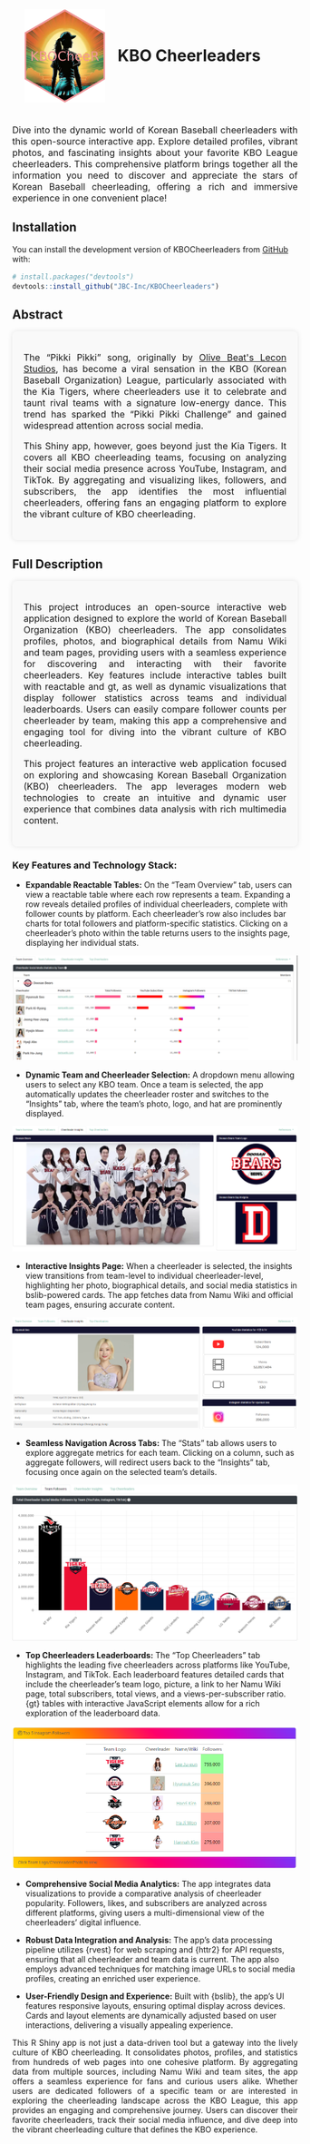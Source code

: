 
<div style="display: flex; align-items: center;">

<img src="man/figures/image.png" alt="Hex Sticker" style="margin: 22px 22px;" width="142"/>
<h1 style="margin: 0; padding: 0;">
KBO Cheerleaders
</h1>

</div>

<p style="font-size: 16px; text-align:justify;">
Dive into the dynamic world of Korean Baseball cheerleaders with this
open-source interactive app. Explore detailed profiles, vibrant photos,
and fascinating insights about your favorite KBO League cheerleaders.
This comprehensive platform brings together all the information you need
to discover and appreciate the stars of Korean Baseball cheerleading,
offering a rich and immersive experience in one convenient place!
</p>

## Installation

You can install the development version of KBOCheerleaders from
[GitHub](https://github.com/) with:

``` r
# install.packages("devtools")
devtools::install_github("JBC-Inc/KBOCheerleaders")
```

## Abstract

<div style="padding: 20px; border-radius: 8px; background-color: #f9f9f9; box-shadow: 0 0 10px rgba(0, 0, 0, 0.1);">

<p style="font-size: 16px; text-align:justify;">
The “Pikki Pikki” song, originally by
<a href="https://youtu.be/M5HXKSR1hKc?t=42" target="_blank">Olive Beat's
Lecon Studios</a>, has become a viral sensation in the KBO (Korean
Baseball Organization) League, particularly associated with the Kia
Tigers, where cheerleaders use it to celebrate and taunt rival teams
with a signature low-energy dance. This trend has sparked the “Pikki
Pikki Challenge” and gained widespread attention across social media.
</p>
<p style="font-size: 16px; text-align:justify;">
This Shiny app, however, goes beyond just the Kia Tigers. It covers all
KBO cheerleading teams, focusing on analyzing their social media
presence across YouTube, Instagram, and TikTok. By aggregating and
visualizing likes, followers, and subscribers, the app identifies the
most influential cheerleaders, offering fans an engaging platform to
explore the vibrant culture of KBO cheerleading.
</p>

</div>

## Full Description

<div style="padding: 20px; border-radius: 8px; background-color: #f9f9f9; box-shadow: 0 0 10px rgba(0, 0, 0, 0.1);">

<p style="font-size: 16px; text-align:justify;">
This project introduces an open-source interactive web application
designed to explore the world of Korean Baseball Organization (KBO)
cheerleaders. The app consolidates profiles, photos, and biographical
details from Namu Wiki and team pages, providing users with a seamless
experience for discovering and interacting with their favorite
cheerleaders. Key features include interactive tables built with
reactable and gt, as well as dynamic visualizations that display
follower statistics across teams and individual leaderboards. Users can
easily compare follower counts per cheerleader by team, making this app
a comprehensive and engaging tool for diving into the vibrant culture of
KBO cheerleading.
</p>
<p style="font-size: 16px; text-align:justify;">
This project features an interactive web application focused on
exploring and showcasing Korean Baseball Organization (KBO)
cheerleaders. The app leverages modern web technologies to create an
intuitive and dynamic user experience that combines data analysis with
rich multimedia content.
</p>

</div>

### Key Features and Technology Stack:

- **Expandable Reactable Tables:** On the “Team Overview” tab, users can
  view a reactable table where each row represents a team. Expanding a
  row reveals detailed profiles of individual cheerleaders, complete
  with follower counts by platform. Each cheerleader’s row also includes
  bar charts for total followers and platform-specific statistics.
  Clicking on a cheerleader’s photo within the table returns users to
  the insights page, displaying her individual stats.

![](man/figures/overview.png)

- **Dynamic Team and Cheerleader Selection:** A dropdown menu allowing
  users to select any KBO team. Once a team is selected, the app
  automatically updates the cheerleader roster and switches to the
  “Insights” tab, where the team’s photo, logo, and hat are prominently
  displayed.

![](man/figures/insight.png)

- **Interactive Insights Page:** When a cheerleader is selected, the
  insights view transitions from team-level to individual
  cheerleader-level, highlighting her photo, biographical details, and
  social media statistics in bslib-powered cards. The app fetches data
  from Namu Wiki and official team pages, ensuring accurate content.

![](man/figures/cheer_insight.png)

- **Seamless Navigation Across Tabs:** The “Stats” tab allows users to
  explore aggregate metrics for each team. Clicking on a column, such as
  aggregate followers, will redirect users back to the “Insights” tab,
  focusing once again on the selected team’s details.

![](man/figures/followers.png)

- **Top Cheerleaders Leaderboards:** The “Top Cheerleaders” tab
  highlights the leading five cheerleaders across platforms like
  YouTube, Instagram, and TikTok. Each leaderboard features detailed
  cards that include the cheerleader’s team logo, picture, a link to her
  Namu Wiki page, total subscribers, total views, and a
  views-per-subscriber ratio. {gt} tables with interactive JavaScript
  elements allow for a rich exploration of the leaderboard data.

![](man/figures/leaderboard.png)

- **Comprehensive Social Media Analytics:** The app integrates data
  visualizations to provide a comparative analysis of cheerleader
  popularity. Followers, likes, and subscribers are analyzed across
  different platforms, giving users a multi-dimensional view of the
  cheerleaders’ digital influence.

- **Robust Data Integration and Analysis:** The app’s data processing
  pipeline utilizes {rvest} for web scraping and {httr2} for API
  requests, ensuring that all cheerleader and team data is current. The
  app also employs advanced techniques for matching image URLs to social
  media profiles, creating an enriched user experience.

- **User-Friendly Design and Experience:** Built with {bslib}, the app’s
  UI features responsive layouts, ensuring optimal display across
  devices. Cards and layout elements are dynamically adjusted based on
  user interactions, delivering a visually appealing experience.

<p style="text-align: justify;">
This R Shiny app is not just a data-driven tool but a gateway into the
lively culture of KBO cheerleading. It consolidates photos, profiles,
and statistics from hundreds of web pages into one cohesive platform. By
aggregating data from multiple sources, including Namu Wiki and team
sites, the app offers a seamless experience for fans and curious users
alike. Whether users are dedicated followers of a specific team or are
interested in exploring the cheerleading landscape across the KBO
League, this app provides an engaging and comprehensive journey. Users
can discover their favorite cheerleaders, track their social media
influence, and dive deep into the vibrant cheerleading culture that
defines the KBO experience.
</p>
